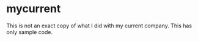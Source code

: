 # mycurrent
This is not an exact copy of what I did with my current company. This has only sample code.
